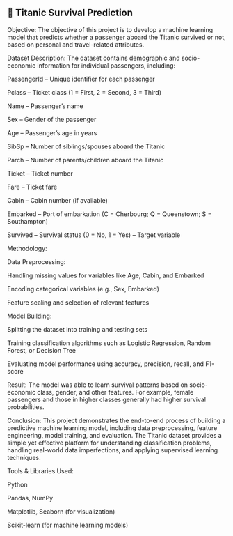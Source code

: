## 🚢 Titanic Survival Prediction

Objective:
The objective of this project is to develop a machine learning model that predicts whether a passenger aboard the Titanic survived or not, based on personal and travel-related attributes.

Dataset Description:
The dataset contains demographic and socio-economic information for individual passengers, including:

PassengerId – Unique identifier for each passenger

Pclass – Ticket class (1 = First, 2 = Second, 3 = Third)

Name – Passenger’s name

Sex – Gender of the passenger

Age – Passenger’s age in years

SibSp – Number of siblings/spouses aboard the Titanic

Parch – Number of parents/children aboard the Titanic

Ticket – Ticket number

Fare – Ticket fare

Cabin – Cabin number (if available)

Embarked – Port of embarkation (C = Cherbourg; Q = Queenstown; S = Southampton)

Survived – Survival status (0 = No, 1 = Yes) – Target variable

Methodology:

Data Preprocessing:

Handling missing values for variables like Age, Cabin, and Embarked

Encoding categorical variables (e.g., Sex, Embarked)

Feature scaling and selection of relevant features

Model Building:

Splitting the dataset into training and testing sets

Training classification algorithms such as Logistic Regression, Random Forest, or Decision Tree

Evaluating model performance using accuracy, precision, recall, and F1-score

Result:
The model was able to learn survival patterns based on socio-economic class, gender, and other features. For example, female passengers and those in higher classes generally had higher survival probabilities.

Conclusion:
This project demonstrates the end-to-end process of building a predictive machine learning model, including data preprocessing, feature engineering, model training, and evaluation. The Titanic dataset provides a simple yet effective platform for understanding classification problems, handling real-world data imperfections, and applying supervised learning techniques.

Tools & Libraries Used:

Python

Pandas, NumPy

Matplotlib, Seaborn (for visualization)

Scikit-learn (for machine learning models)

